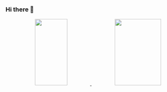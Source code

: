 ### Hi there 👋

<div align="center">
  <a href="https://github.com/nicao2005">
  <img height="180em" img width="42%" src="https://github-readme-stats.vercel.app/api?username=nicao2005&show_icons=true&theme=dark&include_all_commits=true&count_private=true"/>

  <img height="180em" img width="50%" src="https://github-readme-stats.vercel.app/api/top-langs/?username=nicao2005&layout=compact&langs_count=7&theme=dark"/>
</div>
